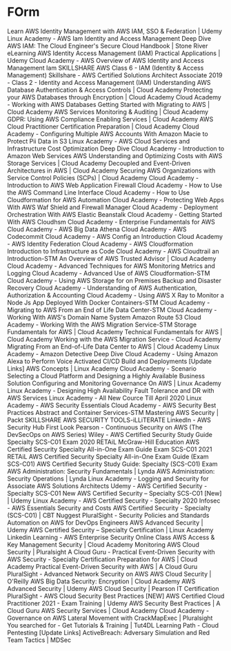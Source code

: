 # FOrm

Learn AWS Identity Management with AWS IAM, SSO & Federation | Udemy
Linux Academy - AWS Iam Identity and Access Management Deep Dive
AWS IAM: The Cloud Engineer's Secure Cloud Handbook | Stone River eLearning
AWS Identity Access Management (IAM) Practical Applications | Udemy
Cloud Academy - AWS Overview of AWS Identity and Access Management Iam
SKILLSHARE AWS Class 6 - IAM (Identity & Access Management)
Skillshare - AWS Certified Solutions Architect Associate 2019 - Class 2 - Identity and Access Management (IAM)
Understanding AWS Database Authentication & Access Controls | Cloud Academy
Protecting your AWS Databases through Encryption | Cloud Academy
Cloud Academy - Working with AWS Databases
Getting Started with Migrating to AWS | Cloud Academy
AWS Services Monitoring & Auditing | Cloud Academy
GDPR: Using AWS Compliance Enabling Services | Cloud Academy
AWS Cloud Practitioner Certification Preparation | Cloud Academy
Cloud Academy - Configuring Multiple AWS Accounts With Amazon Macie to Protect Pii Data in S3
Linux Academy - AWS Cloud Services and Infrastructure Cost Optimization Deep Dive
Cloud Academy - Introduction to Amazon Web Services AWS
Understanding and Optimizing Costs with AWS Storage Services | Cloud Academy
Decoupled and Event-Driven Architectures in AWS | Cloud Academy
Securing AWS Organizations with Service Control Policies (SCPs) | Cloud Academy
Cloud Academy - Introduction to AWS Web Application Firewall
Cloud Academy - How to Use the AWS Command Line Interface
Cloud Academy - How to Use Cloudformation for AWS Automation
Cloud Academy - Protecting Web Apps With AWS Waf Shield and Firewall Manager
Cloud Academy - Deployment Orchestration With AWS Elastic Beanstalk
Cloud Academy - Getting Started With AWS Cloudhsm
Cloud Academy - Enterprise Fundamentals for AWS
Cloud Academy - AWS Big Data Athena
Cloud Academy - AWS Codecommit
Cloud Academy - AWS Config an Introduction
Cloud Academy - AWS Identity Federation
Cloud Academy - AWS Cloudformation Introduction to Infrastructure as Code
Cloud Academy - AWS Cloudtrail an Introduction-STM
An Overview of AWS Trusted Advisor | Cloud Academy
Cloud Academy - Advanced Techniques for AWS Monitoring Metrics and Logging
Cloud Academy - Advanced Use of AWS Cloudformation-STM
Cloud Academy - Using AWS Storage for on Premises Backup and Disaster Recovery
Cloud Academy - Understanding of AWS Authentication, Authorization & Accounting
Cloud Academy - Using AWS X Ray to Monitor a Node Js App Deployed With Docker Containers-STM
Cloud Academy - Migrating to AWS From an End of Life Data Center-STM
Cloud Academy - Working With AWS's Domain Name System Amazon Route 53
Cloud Academy - Working With the AWS Migration Service-STM
Storage Fundamentals for AWS | Cloud Academy
Technical Fundamentals for AWS | Cloud Academy
Working with the AWS Migration Service - Cloud Academy
Migrating From an End-of-Life Data Center to AWS | Cloud Academy
Linux Academy - Amazon Detective Deep Dive
Cloud Academy - Using Amazon Alexa to Perform Voice Activated CI/CD Build and Deployments
[Update Links] AWS Concepts | Linux Academy
Cloud Academy - Scenario Selecting a Cloud Platform and Designing a Highly Available Business Solution
Configuring and Monitoring Governance On AWS | Linux Academy
Linux Academy - Designing High Availability Fault Tolerance and DR with AWS Services
Linux Academy - All New Cource Till April 2020
Linux Academy - AWS Security Essentials
Cloud Academy - AWS Security Best Practices Abstract and Container Services-STM
Mastering AWS Security | Packt
SKILLSHARE AWS SECURITY TOOLS-iLLiTERATE
LinkedIn - AWS Security Hub First Look
Pearson - Continuous Security on AWS (The DevSecOps on AWS Series)
Wiley - AWS Certified Security Study Guide Specialty SCS-C01 Exam 2020 RETAiL
McGraw-Hill Education AWS Certified Security Specialty All-in-One Exam Guide Exam SCS-C01 2021 RETAiL
AWS Certified Security Specialty All-in-One Exam Guide (Exam SCS-C01)
AWS Certified Security Study Guide: Specialty (SCS-C01) Exam
AWS Administration: Security Fundamentals | Lynda
AWS Administration: Security Operations | Lynda
Linux Academy - Logging and Security for Associate AWS Solutions Architects
Udemy - AWS Certified Security - Specialty SCS-C01 New
AWS Certified Security – Specialty SCS-C01 [New] | Udemy
Linux Academy - AWS Certified Security - Specialty 2020
Infosec - AWS Essentials Security and Costs
AWS Certified Security - Specialty (SCS-C01) | CBT Nuggest
PluralSight - Security Policies and Standards Automation on AWS for DevOps Engineers
AWS Advanced Security | Udemy
AWS Certified Security – Specialty Certification | Linux Academy
Linkedin Learning - AWS Enterprise Security Online Class
AWS Access & Key Management Security | Cloud Academy
Monitoring AWS Cloud Security | Pluralsight
A Cloud Guru - Practical Event-Driven Security with AWS
Security - Specialty Certification Preparation for AWS | Cloud Academy
Practical Event-Driven Security with AWS | A Cloud Guru
PluralSight - Advanced Network Security on AWS
AWS Cloud Security | O'Reilly
AWS Big Data Security: Encryption | Cloud Academy
AWS Advanced Security | Udemy
AWS Cloud Security | Pearson IT Certification
PluralSight - AWS Cloud Security Best Practices
[NEW] AWS Certified Cloud Practitioner 2021 - Exam Training | Udemy
AWS Security Best Practices | A Cloud Guru
AWS Security Services | Cloud Academy
Cloud Academy - Governance on AWS
Lateral Movement with CrackMapExec | Pluralsight
You searched for - Get Tutorials & Training | Tut4DL
Learning Path - Cloud Pentesting
[Update Links] ActiveBreach: Adversary Simulation and Red Team Tactics | MDSec
 
